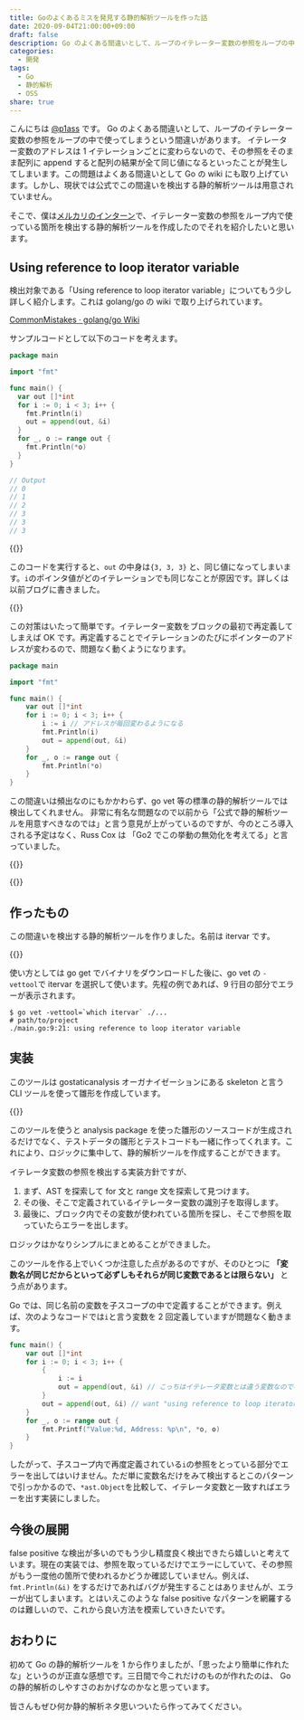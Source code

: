 ```yaml
---
title: Goのよくあるミスを発見する静的解析ツールを作った話
date: 2020-09-04T21:00:00+09:00
draft: false
description: Go のよくある間違いとして、ループのイテレーター変数の参照をループの中で使ってしまうという間違いがありますが、現状では公式でこの間違いを検出する静的解析ツールは用意されていません。今回はこの間違いを検出する静的解析ツールを作成したのでそれを紹介したいと思います。
categories:
  - 開発
tags:
  - Go
  - 静的解析
  - OSS
share: true
---
```


こんにちは [@p1ass](https://twitter.com/p1ass) です。
Go のよくある間違いとして、ループのイテレーター変数の参照をループの中で使ってしまうという間違いがあります。
イテレーター変数のアドレスは 1 イテレーションごとに変わらないので、その参照をそのまま配列に append すると配列の結果が全て同じ値になるといったことが発生してしまいます。この問題はよくある間違いとして Go の wiki にも取り上げています。しかし、現状では公式でこの間違いを検出する静的解析ツールは用意されていません。

そこで、僕は[メルカリのインターン](https://mercan.mercari.com/articles/22800/)で、イテレーター変数の参照をループ内で使っている箇所を検出する静的解析ツールを作成したのでそれを紹介したいと思います。

<!--more-->

## Using reference to loop iterator variable

検出対象である「Using reference to loop iterator variable」についてもう少し詳しく紹介します。これは golang/go の wiki で取り上げられています。

[CommonMistakes · golang/go Wiki](https://github.com/golang/go/wiki/CommonMistakes)

サンプルコードとして以下のコードを考えます。

```go
package main

import "fmt"

func main() {
  var out []*int
  for i := 0; i < 3; i++ {
    fmt.Println(i)
    out = append(out, &i)
  }
  for _, o := range out {
    fmt.Println(*o)
  }
}

// Output
// 0
// 1
// 2
// 3
// 3
// 3
```

{{<ex-link url="https://play.golang.org/p/3j5V3yHWx4G">}}

このコードを実行すると、`out` の中身は`{3, 3, 3}` と、同じ値になってしまいます。`i`のポインタ値がどのイテレーションでも同じなことが原因です。詳しくは以前ブログに書きました。

{{<ex-link url="https://blog.p1ass.com/posts/pointer-of-for-range-loop-of-go/">}}

この対策はいたって簡単です。イテレーター変数をブロックの最初で再定義してしまえば OK です。再定義することでイテレーションのたびにポインターのアドレスが変わるので、問題なく動くようになります。

```go
package main

import "fmt"

func main() {
    var out []*int
    for i := 0; i < 3; i++ {
        i := i // アドレスが毎回変わるようになる
        fmt.Println(i)
        out = append(out, &i)
    }
    for _, o := range out {
        fmt.Println(*o)
    }
}
```

この間違いは頻出なのにもかかわらず、go vet 等の標準の静的解析ツールでは検出してくれません。
非常に有名な問題なので以前から「公式で静的解析ツールを用意すべきなのでは」と言う意見が上がっているのですが、今のところ導入される予定はなく、Russ Cox は 「Go2 でこの挙動の無効化を考えてる」と言っていました。

{{<ex-link url="https://github.com/golang/go/issues/16520">}}

{{<ex-link url="https://github.com/golang/go/issues/20725">}}

## 作ったもの

この間違いを検出する静的解析ツールを作りました。名前は itervar です。

{{<ex-link url="https://github.com/p1ass/itervar">}}

使い方としては go get でバイナリをダウンロードした後に、go vet の `-vettool`で itervar を選択して使います。先程の例であれば、9 行目の部分でエラーが表示されます。

```shell script
$ go vet -vettool=`which itervar` ./...
# path/to/project
./main.go:9:21: using reference to loop iterator variable
```

## 実装

このツールは gostaticanalysis オーガナイゼーションにある skeleton と言う CLI ツールを使って雛形を作成しています。

{{<ex-link url="https://github.com/gostaticanalysis/skeleton">}}

このツールを使うと analysis package を使った雛形のソースコードが生成されるだけでなく、テストデータの雛形とテストコードも一緒に作ってくれます。これにより、ロジックに集中して、静的解析ツールを作成することができます。

イテレータ変数の参照を検出する実装方針ですが、

1. まず、AST を探索して for 文と range 文を探索して見つけます。
2. その後、そこで定義されているイテレーター変数の識別子を取得します。
3. 最後に、ブロック内でその変数が使われている箇所を探し、そこで参照を取っていたらエラーを出します。

ロジックはかなりシンプルにまとめることができました。

このツールを作る上でいくつか注意した点があるのですが、そのひとつに **「変数名が同じだからといって必ずしもそれらが同じ変数であるとは限らない」** とう点があります。

Go では、同じ名前の変数を子スコープの中で定義することができます。例えば、次のようなコードでは`i`と言う変数を 2 回定義していますが問題なく動きます。

```go
func main() {
    var out []*int
    for i := 0; i < 3; i++ {
        {
            i := i
            out = append(out, &i) // こっちはイテレータ変数とは違う変数なので検出しなくてよい
        }
        out = append(out, &i) // want "using reference to loop iterator variable"
    }
    for _, o := range out {
        fmt.Printf("Value:%d, Address: %p\n", *o, o)
    }
}
```

したがって、子スコープ内で再度定義されている`i`の参照をとっている部分でエラーを出してはいけません。ただ単に変数名だけをみて検出するとこのパターンで引っかかるので、`*ast.Object`を比較して、イテレータ変数と一致すればエラーを出す実装にしました。

## 今後の展開

false positive な検出が多いのでもう少し精度良く検出できたら嬉しいと考えています。現在の実装では、参照を取っているだけでエラーにしていて、その参照がもう一度他の箇所で使われるかどうか確認していません。例えば、`fmt.Println(&i)` をするだけであればバグが発生することはありませんが、エラーが出てしまいます。とはいえこのような false positive なパターンを網羅するのは難しいので、これから良い方法を模索していきたいです。

## おわりに

初めて Go の静的解析ツールを 1 から作りましたが、「思ったより簡単に作れたな」というのが正直な感想です。三日間で今これだけのものが作れたのは、 Go の静的解析のしやすさのおかげなのかなと思っています。

皆さんもぜひ何か静的解析ネタ思いついたら作ってみてください。
